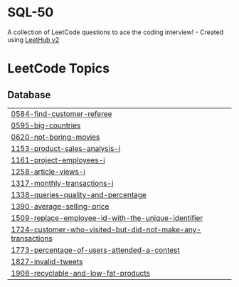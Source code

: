 # SQL-50
A collection of LeetCode questions to ace the coding interview! - Created using [LeetHub v2](https://github.com/arunbhardwaj/LeetHub-2.0)

<!---LeetCode Topics Start-->
# LeetCode Topics
## Database
|  |
| ------- |
| [0584-find-customer-referee](https://github.com/ShroukOuda/SQL-50/tree/master/0584-find-customer-referee) |
| [0595-big-countries](https://github.com/ShroukOuda/SQL-50/tree/master/0595-big-countries) |
| [0620-not-boring-movies](https://github.com/ShroukOuda/SQL-50/tree/master/0620-not-boring-movies) |
| [1153-product-sales-analysis-i](https://github.com/ShroukOuda/SQL-50/tree/master/1153-product-sales-analysis-i) |
| [1161-project-employees-i](https://github.com/ShroukOuda/SQL-50/tree/master/1161-project-employees-i) |
| [1258-article-views-i](https://github.com/ShroukOuda/SQL-50/tree/master/1258-article-views-i) |
| [1317-monthly-transactions-i](https://github.com/ShroukOuda/SQL-50/tree/master/1317-monthly-transactions-i) |
| [1338-queries-quality-and-percentage](https://github.com/ShroukOuda/SQL-50/tree/master/1338-queries-quality-and-percentage) |
| [1390-average-selling-price](https://github.com/ShroukOuda/SQL-50/tree/master/1390-average-selling-price) |
| [1509-replace-employee-id-with-the-unique-identifier](https://github.com/ShroukOuda/SQL-50/tree/master/1509-replace-employee-id-with-the-unique-identifier) |
| [1724-customer-who-visited-but-did-not-make-any-transactions](https://github.com/ShroukOuda/SQL-50/tree/master/1724-customer-who-visited-but-did-not-make-any-transactions) |
| [1773-percentage-of-users-attended-a-contest](https://github.com/ShroukOuda/SQL-50/tree/master/1773-percentage-of-users-attended-a-contest) |
| [1827-invalid-tweets](https://github.com/ShroukOuda/SQL-50/tree/master/1827-invalid-tweets) |
| [1908-recyclable-and-low-fat-products](https://github.com/ShroukOuda/SQL-50/tree/master/1908-recyclable-and-low-fat-products) |
<!---LeetCode Topics End-->